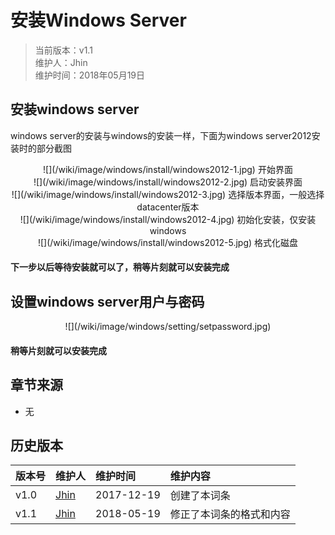 # 安装Windows Server
> 当前版本：v1.1  
>维护人：Jhin  
>维护时间：2018年05月19日

## 安装windows server
windows server的安装与windows的安装一样，下面为windows server2012安装时的部分截图

<div align="center">
![](/wiki/image/windows/install/windows2012-1.jpg)  
开始界面</div>

<div align="center">
![](/wiki/image/windows/install/windows2012-2.jpg)  
启动安装界面</div>

<div align="center">
![](/wiki/image/windows/install/windows2012-3.jpg)  
选择版本界面，一般选择datacenter版本</div>

<div align="center">
![](/wiki/image/windows/install/windows2012-4.jpg)  
初始化安装，仅安装windows</div>

<div align="center">
![](/wiki/image/windows/install/windows2012-5.jpg)  
格式化磁盘</div>

#### 下一步以后等待安装就可以了，稍等片刻就可以安装完成

## 设置windows server用户与密码

<div align="center">
![](/wiki/image/windows/setting/setpassword.jpg)
</div>

#### 稍等片刻就可以安装完成

## 章节来源
+ 无

## 历史版本
| 版本号 | 维护人 |维护时间 |维护内容|
| :- | :- | :-| :- |
| v1.0 | [Jhin](http://blog.link-lin.cn) |2017-12-19|创建了本词条|
|v1.1|[Jhin](http://blog.link-lin.cn)|2018-05-19|修正了本词条的格式和内容|
